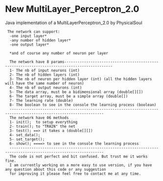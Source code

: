 # New MultiLayer_Perceptron_2.0

Java implementation of a MultiLayerPerceptron_2.0 by PhysicalSoul
	
	 The network can support:
	  -one input layer*
	  -any number of hidden layer*
	  -one output layer*
	  
	  *and of course any number of neuron per layer
	  
	  The network have 8 params--------------------------------------------------------------------------------------------
	  1- The nb of input neurons (int)
	  2- The nb of hidden layers (int)
	  3- The nb of neuron per hidden layer (int) (all the hidden layers will have the same number of neuron)
	  4- The nb of output neurons (int)
	  5- The data array, must be a bidimensional array (double[][])
	  6- The target array, must be a simple array (double[])
	  7- The learning rate (double)
	  8- The boolean to see in the console the learning process (boolean)
	  -----------------------------------------------------------------------------------------------------------------
	  The network have 06 methods
	  1- init();  to setup everything
	  2- train(); to "TRAIN" the net
	  3- test(); ==> it takes a (double[][])
	  4- set_data();
	  5- set_target();
	  6- show(); ====> to see in the console the learning process
	  -----------------------------------------------------------------------------------------------------------------
	  The code is not perfect and bit confused. But trust me it works fine.
	  I am currently working on a more easy to use version, if you have any question about this code or any suggestion 
	  for improving it please feel free to contact me at any time.
	 
